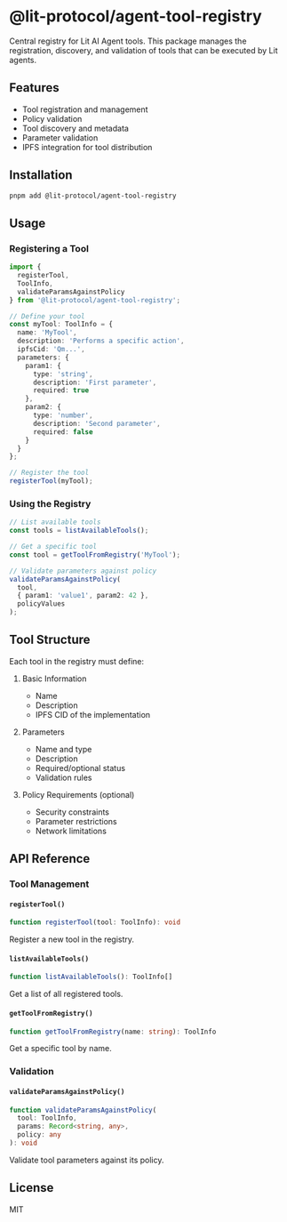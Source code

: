 # @lit-protocol/agent-tool-registry

Central registry for Lit AI Agent tools. This package manages the registration, discovery, and validation of tools that can be executed by Lit agents.

## Features

- Tool registration and management
- Policy validation
- Tool discovery and metadata
- Parameter validation
- IPFS integration for tool distribution

## Installation

```bash
pnpm add @lit-protocol/agent-tool-registry
```

## Usage

### Registering a Tool

```typescript
import { 
  registerTool,
  ToolInfo,
  validateParamsAgainstPolicy 
} from '@lit-protocol/agent-tool-registry';

// Define your tool
const myTool: ToolInfo = {
  name: 'MyTool',
  description: 'Performs a specific action',
  ipfsCid: 'Qm...',
  parameters: {
    param1: {
      type: 'string',
      description: 'First parameter',
      required: true
    },
    param2: {
      type: 'number',
      description: 'Second parameter',
      required: false
    }
  }
};

// Register the tool
registerTool(myTool);
```

### Using the Registry

```typescript
// List available tools
const tools = listAvailableTools();

// Get a specific tool
const tool = getToolFromRegistry('MyTool');

// Validate parameters against policy
validateParamsAgainstPolicy(
  tool,
  { param1: 'value1', param2: 42 },
  policyValues
);
```

## Tool Structure

Each tool in the registry must define:

1. Basic Information
   - Name
   - Description
   - IPFS CID of the implementation

2. Parameters
   - Name and type
   - Description
   - Required/optional status
   - Validation rules

3. Policy Requirements (optional)
   - Security constraints
   - Parameter restrictions
   - Network limitations

## API Reference

### Tool Management

#### `registerTool()`
```typescript
function registerTool(tool: ToolInfo): void
```
Register a new tool in the registry.

#### `listAvailableTools()`
```typescript
function listAvailableTools(): ToolInfo[]
```
Get a list of all registered tools.

#### `getToolFromRegistry()`
```typescript
function getToolFromRegistry(name: string): ToolInfo
```
Get a specific tool by name.

### Validation

#### `validateParamsAgainstPolicy()`
```typescript
function validateParamsAgainstPolicy(
  tool: ToolInfo,
  params: Record<string, any>,
  policy: any
): void
```
Validate tool parameters against its policy.

## License

MIT
